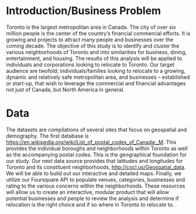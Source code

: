 # Introduction/Business Problem

Toronto is the largest metropolitan area in Canada. The city of over six million people is the center of the country’s financial commercial efforts. It is growing and projects to attract many people and businesses over the coming decade.
The objective of this study is to identify and cluster the various neighborhoods of Toronto and into similarities for business, dining, entertainment, and housing.  The results of this analysis will be applied to individuals and corporations looking to relocate to Toronto.
Our target audience are twofold; individuals/families looking to relocate to a growing, dynamic and relatively safe metropolitan area, and businesses – established or start-up, that wish to leverage the commercial and financial advantages not just of Canada, but North America in general.


# Data

The datasets are compilations of several sites that focus on geospatial and demography.  The first database is https://en.wikipedia.org/wiki/List_of_postal_codes_of_Canada:_M. This provides the individual boroughs and neighborhoods within Toronto as well as the accompanying postal codes.  This is the geographical foundation for our study.
Our next data source provides that latitudes and longitudes for Toronto and its constituent neighborhoods, http://cocl.us/Geospatial_data.  We will be able to build out our interactive and detailed maps.
Finally, we utilize our Foursquare API to populate venues, categories, businesses and rating to the various concerns within the neighborhoods.
These resources will allow us to create an interactive, modular product that will allow potential businesses and people to review the analysis and determine if relocation is the right choice and if so where in Toronto to relocate to.

